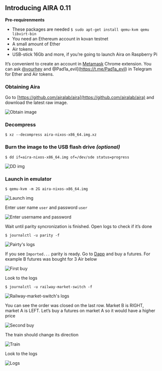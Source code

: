 ## Introducing AIRA 0.11

**Pre-requirenments**
- These packages are needed
`$ sudo apt-get install qemu-kvm qemu libvirt-bin`
- You need an Ethereum account in kovan testnet
- A small amount of Ether
- Air tokens
- USB-stick 16Gb and more, if you’re going to launch Aira on Raspberry Pi

It’s convenient to create an account in [Metamask](https://chrome.google.com/webstore/detail/nkbihfbeogaeaoehlefnkodbefgpgknn) Chrome extension. You can ask [@vourhey](https://t.me/vourhey) and @Pad1a_evil](https://t.me/Pad1a_evil) in Telegram for Ether and Air tokens.

### Obtaining Aira
Go to [https://github.com/airalab/aira](https://github.com/airalab/aira) and download the latest raw image.

![Obtain image](/img/airalaunch/Screenshot_1.png "Obtain image")

### Decompress
```
$ xz --decompress aira-nixos-x86_64.img.xz
```

### Burn the image to the USB flash drive *(optional)*
```
$ dd if=aira-nixos-x86_64.img of=/dev/sde status=progress
```

![DD img](/img/airalaunch/Screenshot_2.png "burn the image")

### Launch in emulator
```
$ qemu-kvm -m 2G aira-nixos-x86_64.img
```

![Launch img](/img/airalaunch/Screenshot_3.png "Launch")

Enter user name `user` and password `user`

![Enter username and password](/img/airalaunch/Screenshot_4.png "Log in")

Wait until parity syncronization is finished. Open logs to check if it’s done
```
$ journalctl -u parity -f
```

![Pairty's logs](/img/airalaunch/Screenshot_5.png "Parity's logs")

If you see `Imported...` parity is ready. Go to [Dapp](https://airalab.github.io/game/) and buy a futures. For example B futures was bought for 3 Air below

![First buy](/img/airalaunch/Screenshot_6.png "First buy")

Look to the logs
```
$ journalctl -u railway-market-switch -f
```

![Railway-market-switch's logs](/img/airalaunch/Screenshot_7.png "Railway-market-switch's logs")

You can see the order was closed on the last row. Market B is RIGHT, market A is LEFT. Let’s buy a futures on market A so it would have a higher price

![Second buy](/img/airalaunch/Screenshot_8.png "Second buy")

The train should change its direction

![Train](/img/airalaunch/Screenshot_9.png "The train")

Look to the logs

![Logs](/img/airalaunch/Screenshot_10.png "Logs")
